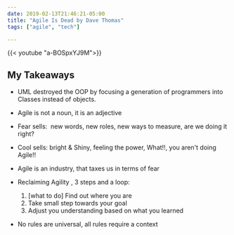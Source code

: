 ```yaml
--- 
date: 2019-02-13T21:46:21-05:00
title: "Agile Is Dead by Dave Thomas"
tags: ["agile", "tech"]

---
```


{{< youtube "a-BOSpxYJ9M">}}

## My Takeaways

- UML destroyed the OOP by  focusing a generation of programmers into Classes instead of objects.
- Agile is not a noun, it is an adjective
- Fear sells:  new words, new roles, new ways to measure, are we doing it right?
- Cool sells: bright & Shiny, feeling the power, What!!, you aren't doing Agile!!
- Agile is an industry, that taxes us in terms of fear
- Reclaiming Agility , 3 steps and a loop:

  1. [what to do] Find out where you are
  2. Take small step towards your goal
  3. Adjust you understanding based on what you learned

- No rules are universal, all rules require a context

